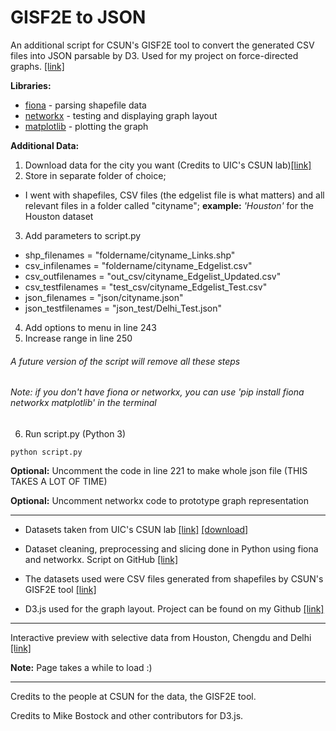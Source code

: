# GISF2E to JSON
An additional script for CSUN's GISF2E tool to convert the generated CSV files into JSON parsable by D3. Used for my project on force-directed graphs. [[link]](https://github.com/aadithpm/force-road)

**Libraries:** 
* [fiona](https://github.com/Toblerity/Fiona) - parsing shapefile data
* [networkx](https://github.com/networkx/networkx) - testing and displaying graph layout
* [matplotlib](https://github.com/matplotlib/matplotlib) - plotting the graph

**Additional Data:**

1. Download data for the city you want (Credits to UIC's CSUN lab)[[link]](https://figshare.com/authors/Urban_Road_Networks/1263210)
2. Store in separate folder of choice;
- I went with shapefiles, CSV files (the edgelist file is what matters) and all relevant files in a folder called "cityname"; **example:** *'Houston'* for the Houston dataset
3. Add parameters to script.py
- shp_filenames = "foldername/cityname_Links.shp"
- csv_infilenames = "foldername/cityname_Edgelist.csv"
- csv_outfilenames = "out_csv/cityname_Edgelist_Updated.csv"
- csv_testfilenames = "test_csv/cityname_Edgelist_Test.csv"
- json_filenames = "json/cityname.json"
- json_testfilenames = "json_test/Delhi_Test.json"
4. Add options to menu in line 243
5. Increase range in line 250

###### A future version of the script will remove all these steps
###### Note: if you don't have fiona or networkx, you can use 'pip install fiona networkx matplotlib' in the terminal

6. Run script.py (Python 3)
```
python script.py
```

**Optional:** Uncomment the code in line 221 to make whole json file (THIS TAKES A LOT OF TIME)

**Optional:** Uncomment networkx code to prototype graph representation

***

* Datasets taken from UIC's CSUN lab [[link]](https://csun.uic.edu/datasets.html)  [[download]](https://figshare.com/articles/Urban_Road_Network_Data/2061897)

* Dataset cleaning, preprocessing and slicing done in Python using fiona and networkx. Script on GitHub [[link]](https://github.com/aadithpm/edges-to-json)

* The datasets used were CSV files generated from shapefiles by CSUN's GISF2E tool [[link]](https://github.com/csunlab/GISF2E/tree/master/Python/v1.20)

* D3.js used for the graph layout. Project can be found on my Github [[link]](https://github.com/aadithpm/force-road)

***
Interactive preview with selective data from Houston, Chengdu and Delhi [[link]](https://aadithpm.github.io/force-road/)

**Note:** Page takes a while to load :)
***

Credits to the people at CSUN for the data, the GISF2E tool.

Credits to Mike Bostock and other contributors for D3.js.
